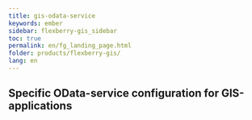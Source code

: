 ```yaml
---
title: gis-odata-service
keywords: ember
sidebar: flexberry-gis_sidebar
toc: true
permalink: en/fg_landing_page.html
folder: products/flexberry-gis/
lang: en
---
```


## Specific OData-service configuration for GIS-applications 
